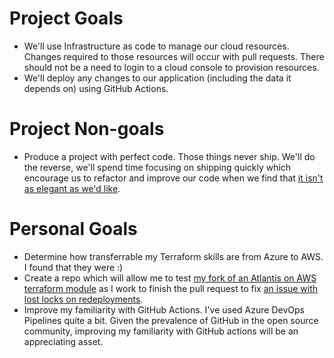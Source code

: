 # Project Goals

* We'll use Infrastructure as code to manage our cloud resources.  Changes required to those resources will occur with pull requests.  There should not be a need to login to a cloud console to provision resources.
* We'll deploy any changes to our application (including the data it depends on) using GitHub Actions.

# Project Non-goals

* Produce a project with perfect code.  Those things never ship.  We'll do the reverse, we'll spend time focusing on shipping quickly which encourage us to refactor and improve our code when we find that [it isn't as elegant as we'd like](https://github.com/marknooch/foodtrucks/pull/21).

# Personal Goals

* Determine how transferrable my Terraform skills are from Azure to AWS.  I found that they were :)
* Create a repo which will allow me to test [my fork of an Atlantis on AWS terraform module](https://github.com/MarkIannucci/terraform-aws-atlantis/tree/PersistInEFS) as I work to finish the pull request to fix [an issue with lost locks on redeployments](https://github.com/terraform-aws-modules/terraform-aws-atlantis/issues/206).
* Improve my familiarity with GitHub Actions.  I've used Azure DevOps Pipelines quite a bit.  Given the prevalence of GitHub in the open source community, improving my familiarity with GitHub actions will be an appreciating asset.